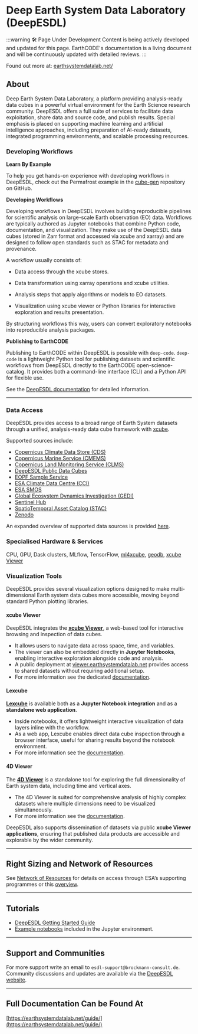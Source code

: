 # Deep Earth System Data Laboratory (DeepESDL)
:::warning 🛠️ Page Under Development Content is being actively developed and updated 
for this page. EarthCODE's documentation is a living document and will be continuously updated with detailed reviews. 
:::

Found out more at: [earthsystemdatalab.net/](https://earthsystemdatalab.net/)

## About

<FeatureCard img="/img/platforms/platform_logos/deepesdl-light.png" alt="DeepESDL Logo">

Deep Earth System Data Laboratory, a platform providing analysis-ready data cubes in a powerful virtual environment
for the Earth Science research community. DeepESDL offers a full suite of services to facilitate data exploitation, 
share data and source code, and publish results. Special emphasis is placed on supporting machine learning and 
artificial intelligence approaches, including preparation of AI-ready datasets, integrated programming environments, 
and scalable processing resources.

</FeatureCard>

### Developing Workflows

**Learn By Example**  

To help you get hands-on experience with developing workflows in DeepESDL, 
check out the Permafrost example in the [cube-gen](https://github.com/deepesdl/cube-gen/tree/main/Permafrost) 
repository on GitHub.

**Developing Workflows**  

Developing workflows in DeepESDL involves building reproducible pipelines for scientific 
analysis on large-scale Earth observation (EO) data. Workflows are typically authored as 
Jupyter notebooks that combine Python code, documentation, and visualization. They make 
use of the DeepESDL data cubes (stored in Zarr format and accessed via xcube and xarray)
and are designed to follow open standards such as STAC for metadata and provenance.

A workflow usually consists of:

- Data access through the xcube stores.

- Data transformation using xarray operations and xcube utilities.

- Analysis steps that apply algorithms or models to EO datasets.

- Visualization using xcube viewer or Python libraries for interactive exploration and 
  results presentation.

By structuring workflows this way, users can convert exploratory notebooks into 
reproducible analysis packages.

**Publishing to EarthCODE**  

Publishing to EarthCODE within DeepESDL is possible with `deep-code`.
`deep-code` is a lightweight Python tool for publishing datasets and scientific workflows from DeepESDL 
directly to the EarthCODE open-science-catalog. It provides both a command-line interface (CLI) and a 
Python API for flexible use.

See the [DeepESDL documentation](https://earthsystemdatalab.net/guide/earthcode/) for detailed information.

---

### Data Access

DeepESDL provides access to a broad range of Earth System datasets through a unified, analysis-ready data 
cube framework with [xcube](https://xcube.readthedocs.io/en/latest/dataaccess.html#available-data-stores). 

Supported sources include: 

- [Copernicus Climate Data Store (CDS)](https://cds.climate.copernicus.eu/)
- [Copernicus Marine Service (CMEMS)](https://marine.copernicus.eu/)
- [Copernicus Land Monitoring Service (CLMS)](https://land.copernicus.eu/en/dataset-catalog)
- [DeepESDL Public Data Cubes](https://earthsystemdatalab.net/guide/data/pre-generated/)
- [EOPF Sample Service](https://zarr.eopf.copernicus.eu/)
- [ESA Climate Data Centre (CCI)](https://climate.esa.int/en/data/#/dashboard)
- [ESA SMOS](https://earth.esa.int/eogateway/missions/smos)
- [Global Ecosystem Dynamics Investigation (GEDI)](https://gedi.umd.edu/)
- [Sentinel Hub](https://www.sentinel-hub.com/)
- [SpatioTemporal Asset Catalog (STAC)](https://stacspec.org/en/about/datasets/)
- [Zenodo](https://zenodo.org/)

An expanded overview of supported data sources is provided [here](https://earthsystemdatalab.net/data/).

### Specialised Hardware & Services

CPU, GPU, Dask clusters, MLflow, TensorFlow, [ml4xcube](https://earthsystemdatalab.net/ml-toolkit/),
[geodb](https://xcube-dev.github.io/xcube-geodb/), [xcube Viewer](https://xcube-dev.github.io/xcube-viewer/)

### Visualization Tools

DeepESDL provides several visualization options designed to make multi-dimensional Earth system data cubes
more accessible, moving beyond standard Python plotting libraries.

####  xcube Viewer

DeepESDL integrates the **[xcube Viewer](https://xcube-dev.github.io/xcube-viewer/)**, a web-based tool
for interactive browsing and inspection of data cubes.

* It allows users to navigate data across space, time, and variables.
* The viewer can also be embedded directly in **Jupyter Notebooks**, enabling interactive exploration alongside 
  code and analysis.
* A public deployment at [viewer.earthsystemdatalab.net](https://viewer.earthsystemdatalab.net) provides access 
  to shared datasets without requiring additional setup.
* For more information see the dedicated [documentation](https://xcube-dev.github.io/xcube-viewer/).

#### Lexcube

[**Lexcube**](https://earthsystemdatalab.net/guide/visualisation/lexcube-viewer/) is available both as 
a **Jupyter Notebook integration** and as a **standalone web application**.

* Inside notebooks, it offers lightweight interactive visualization of data layers inline with the workflow.
* As a web app, Lexcube enables direct data cube inspection through a browser interface, useful for sharing results 
  beyond the notebook environment.
* For more information see the [documentation](https://earthsystemdatalab.net/guide/visualisation/lexcube-viewer/).

#### 4D Viewer

The [**4D Viewer**](https://earthsystemdatalab.net/guide/visualisation/4d-viewer/) is a standalone tool for
exploring the full dimensionality of Earth system data, including time and vertical axes.

* The 4D Viewer is suited for comprehensive analysis of highly complex datasets where multiple dimensions need to
  be visualized simultaneously.
* For more information see the [documentation](https://earthsystemdatalab.net/guide/visualisation/4d-viewer/).


DeepESDL also supports dissemination of datasets via public **xcube Viewer applications**, ensuring that published 
data products are accessible and explorable by the wider community.

---

## Right Sizing and Network of Resources

See [Network of Resources](https://portfolio.nor-discover.org/Service/Brockmann-DeepESDL/SponsoringWizardPricelist) for
details on access through ESA’s supporting programmes or this [overview](https://portfolio.nor-discover.org/Service/Brockmann-DeepESDL/PriceList?asPdf=true).


---

## Tutorials

- [DeepESDL Getting Started Guide](https://earthsystemdatalab.net/guide/)
- [Example notebooks](https://earthsystemdatalab.net/guide/jupzterlab/notebooks/) included in the Jupyter environment.

---

## Support and Communities

For more support write an email to `esdl-support@brockmann-consult.de`.  
Community discussions and updates are available via the [DeepESDL website](https://earthsystemdatalab.net/).

---

## Full Documentation Can be Found At

[https://earthsystemdatalab.net/guide/](https://earthsystemdatalab.net/guide/)